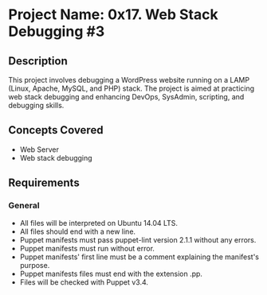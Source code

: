 # Project Name: 0x17. Web Stack Debugging #3

## Description
This project involves debugging a WordPress website running on a LAMP (Linux, Apache, MySQL, and PHP) stack. The project is aimed at practicing web stack debugging and enhancing DevOps, SysAdmin, scripting, and debugging skills.

## Concepts Covered
- Web Server
- Web stack debugging

## Requirements
### General
- All files will be interpreted on Ubuntu 14.04 LTS.
- All files should end with a new line.
- Puppet manifests must pass puppet-lint version 2.1.1 without any errors.
- Puppet manifests must run without error.
- Puppet manifests' first line must be a comment explaining the manifest's purpose.
- Puppet manifests files must end with the extension .pp.
- Files will be checked with Puppet v3.4.
